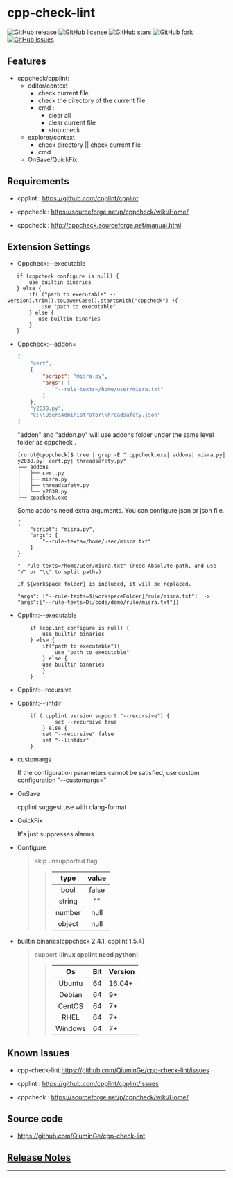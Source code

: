 # cpp-check-lint

[![GitHub release](https://img.shields.io/github/release/QiuminGe/cpp-check-lint.svg?style=plastic)](https://github.com/QiuminGe/cpp-check-lint/releases)
[![GitHub license](https://img.shields.io/github/license/QiuminGe/cpp-check-lint.svg?style=plastic)](https://github.com/QiuminGe/cpp-check-lint/blob/main/LICENSE)
[![GitHub stars](https://img.shields.io/github/stars/QiuminGe/cpp-check-lint?style=plastic)](https://github.com/QiuminGe/cpp-check-lint/stargazers)
[![GitHub fork](https://img.shields.io/github/forks/QiuminGe/cpp-check-lint.svg?style=plastic)](https://github.com/QiuminGe/cpp-check-lint/network/members)
[![GitHub issues](https://img.shields.io/github/issues/QiuminGe/cpp-check-lint.svg?style=plastic)](https://github.com/QiuminGe/cpp-check-lint/issues)

## Features

 * cppcheck/cpplint:
    * editor/context      
        * check current file    
        * check the directory of the current file    
        * cmd :    
            * clear all    
            * clear current file    
            * stop check    
    * explorer/context
        * check directory || check current file
        * cmd  
    * OnSave/QuickFix

## Requirements

* cpplint : https://github.com/cpplint/cpplint

* cppcheck : https://sourceforge.net/p/cppcheck/wiki/Home/

* cppcheck : http://cppcheck.sourceforge.net/manual.html

## Extension Settings

 * Cppcheck:--executable   
 ``` 
    if (cppcheck configure is null) {
        use builtin binaries
    } else {
        if( ("path to executable" --version).trim().toLowerCase().startsWith("cppcheck") ){
            use "path to executable"
        } else {
           use builtin binaries 
        }
    }
```
 * Cppcheck:--addon= 

    ```json
    [
        "cert", 
        {
            "script": "misra.py", 
            "args": [
                "--rule-texts=/home/user/misra.txt"
            ]
        }, 
        "y2038.py", 
        "C:\\UsersAdministrator\\hreadsafety.json"
    ]
    ```
    "addon" and "addon.py" will use addons folder under the same level folder as cppcheck . 

    ```
    [rorot@cpppcheck]$ tree | grep -E " cppcheck.exe| addons| misra.py| y2038.py| cert.py| threadsafety.py"
    ├── addons
    │   ├── cert.py
    │   ├── misra.py
    │   ├── threadsafety.py
    │   └── y2038.py
    ├── cppcheck.exe
    ```
     Some addons need extra arguments. You can configure json or json file.
    ```
    {
        "script": "misra.py",
        "args": [
            "--rule-texts=/home/user/misra.txt"
        ]
    }

    "--rule-texts=/home/user/misra.txt" (need Absolute path, and use "/" or "\\" to split paths)

    If ${workspace folder} is included, it will be replaced.

    "args": ["--rule-texts=${workspaceFolder}/rule/misra.txt"]  -> "args":["--rule-texts=D:/code/demo/rule/misra.txt"]}

    ```
*  Cpplint:--executable
    ```
        if (cpplint configure is null) {
            use builtin binaries
        } else {
            if("path to executable"){
                use "path to executable"
            } else {
            use builtin binaries 
            }
        } 
    ```
* Cpplint:--recursive
* Cpplint:--lintdir
    ``` 
        if ( cpplint version support "--recursive") {
                set --recursive true
            } else {
            set "--recursive" false
            set "--lintdir"
        }
    ``` 

* customargs

    If the configuration parameters cannot be satisfied, use custom configuration "--customargs="

* OnSave

    cpplint suggest use with clang-format

* QuickFix

    It's just suppresses alarms

* Configure
    > skip unsupported flag
    >> | type | value | 
    >> |:----:|:-----:|
    >> |bool|false|
    >> |string|""|
    >> |number|null|
    >> |object|null|

* builtin binaries(cppcheck 2.4.1, cpplint 1.5.4)
    > support  (**linux cpplint need python**)
    >> | Os | Bit | Version | 
    >> |:--:|:---:|:--------|
    >> |Ubuntu|64|16.04+|
    >> |Debian|64|9+|
    >> |CentOS|64|7+|
    >> |RHEL|64|7+|
    >> |Windows|64|7+|

## Known Issues

* cpp-check-lint https://github.com/QiuminGe/cpp-check-lint/issues

* cpplint : https://github.com/cpplint/cpplint/issues

* cppcheck : https://sourceforge.net/p/cppcheck/wiki/Home/

## Source code 

* https://github.com/QiuminGe/cpp-check-lint

##  [Release Notes](https://github.com/QiuminGe/cpp-check-lint/blob/main/CHANGELOG.md)

-----------------------------------------------------------------------------------------------------------

